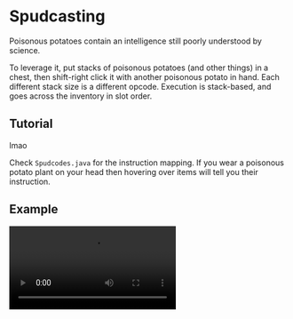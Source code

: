 # Spudcasting

Poisonous potatoes contain an intelligence still poorly understood by science.

To leverage it, put stacks of poisonous potatoes (and other things) in a chest, then shift-right click it with another poisonous potato in hand.
Each different stack size is a different opcode.
Execution is stack-based, and goes across the inventory in slot order.

## Tutorial

lmao

Check `Spudcodes.java` for the instruction mapping.
If you wear a poisonous potato plant on your head then hovering over items will tell you their instruction.

## Example

<video src="https://github.com/gamma-delta/spudcasting/raw/main/deco/spudcasting-01.mp4"></video>
